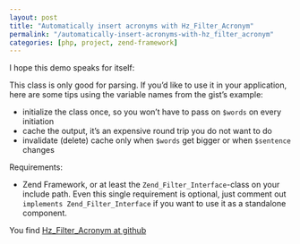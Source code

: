 ```yaml
---
layout: post
title: "Automatically insert acronyms with Hz_Filter_Acronym"
permalink: "/automatically-insert-acronyms-with-hz_filter_acronym"
categories: [php, project, zend-framework]
---
```


I hope this demo speaks for itself:

<script src="https://gist.github.com/828226.js?file=acronym_demo.php"></script>

This class is only good for parsing. If you’d like to use it in your application, here are some tips using the variable names from the gist’s example:
<ul>
	<li>initialize the class once, so you won’t have to pass on <code>$words</code> on every initiation</li>
	<li>cache the output, it’s an expensive round trip you do not want to do</li>
	<li>invalidate (delete) cache only when <code>$words</code> get bigger or when <code>$sentence</code> changes</li>
</ul>
Requirements:
<ul>
	<li>Zend Framework, or at least the <code>Zend_Filter_Interface</code>-class on your include path. Even this single requirement is optional, just comment out <code>implements Zend_Filter_Interface</code> if you want to use it as a standalone component.</li>
</ul>
You find <a href="https://github.com/chelmertz/Hz/blob/master/Hz/Filter/Acronym.php">Hz_Filter_Acronym at github</a>
